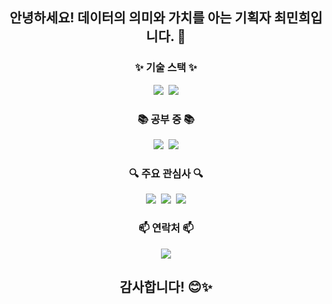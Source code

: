 <h2 align="center">
안녕하세요! 데이터의 의미와 가치를 아는 기획자 최민희입니다. 👋
</h2>

<h3 align="center">✨ 기술 스택 ✨</h3>
<div align="center">
  <img src="https://img.shields.io/badge/python-3670A0?style=for-the-badge&logo=python&logoColor=ffdd54" />&nbsp
  <img src="https://img.shields.io/badge/r-150458.svg?style=for-the-badge&logo=r&logoColor=white" />
</div>
<h3 align="center">📚 공부 중 📚</h3>
<div align="center">
  <img src="https://img.shields.io/badge/tax_&_accounting-007ACC.svg?style=for-the-badge&logoColor=white" />&nbsp
  <img src="https://img.shields.io/badge/Department_of_Statistics_and_Data_Science-FF4154?style=for-the-badge&logoColor=white" />
</div>
<h3 align="center">🔍 주요 관심사 🔍</h3>
<div align="center">
  <img src="https://img.shields.io/badge/data_analysis-47A248?style=for-the-badge&logoColor=white" />&nbsp
  <img src="https://img.shields.io/badge/data_visualization-F9A03C?style=for-the-badge&logoColor=white" />&nbsp
  <img src="https://img.shields.io/badge/machine_learning-FF6F61?style=for-the-badge&logoColor=white" />
</div>
<h3 align="center">📫 연락처 📫</h3>
<div align="center">
  <a href="mailto:mhchoi1214@gmail.com">
    <img src="https://img.shields.io/badge/mhchoi1214@gmail.com-D14836?style=for-the-badge&logo=gmail&logoColor=white"/>
  </a>

## 감사합니다! 😊✨
</div>

